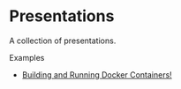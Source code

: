 # Presentations

A collection of presentations.

Examples

* [Building and Running Docker Containers!](building-and-running-docker-containers.html)
